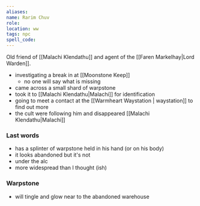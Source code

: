 ```yaml
---
aliases: 
name: Rarim Chuv
role: 
location: ww
tags: npc
spell_code: 
---
```


Old friend of [[Malachi Klendathu]] and agent of the [[Faren Markelhay|Lord Warden]].

- investigating a break in at [[Moonstone Keep]]
	- no one will say what is missing
- came across a small shard of warpstone
- took it to [[Malachi Klendathu|Malachi]] for identification
- going to meet a contact at the [[Warmheart Waystation | waystation]] to find out more
- the cult were following him and disappeared [[Malachi Klendathu|Malachi]]

### Last words
- has a splinter of warpstone held in his hand (or on his body)
- it looks abandoned but it's not
- under the alc
- more widespread than I thought (ish)


### Warpstone
- will tingle and glow near to the abandoned warehouse